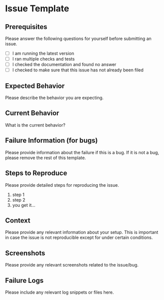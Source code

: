 # Issue Template

## Prerequisites

Please answer the following questions for yourself before submitting an issue.

- [ ] I am running the latest version
- [ ] I ran multiple checks and tests
- [ ] I checked the documentation and found no answer
- [ ] I checked to make sure that this issue has not already been filed

## Expected Behavior

Please describe the behavior you are expecting.

## Current Behavior

What is the current behavior?

## Failure Information (for bugs)

Please provide information about the failure if this is a bug. If it is not a bug, please remove the rest of this template.

## Steps to Reproduce

Please provide detailed steps for reproducing the issue.

1. step 1
2. step 2
3. you get it...

## Context

Please provide any relevant information about your setup. This is important in case the issue is not reproducible except for under certain conditions.

## Screenshots

Please provide any relevant screenshots related to the issue/bug.

## Failure Logs

Please include any relevant log snippets or files here.
